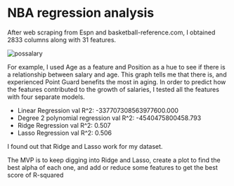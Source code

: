 # NBA regression analysis

After web scraping from Espn and basketball-reference.com, I obtained 2833 columns along with 31 features. 


![possalary](https://user-images.githubusercontent.com/63031028/114515940-c0dc0380-9bf1-11eb-989e-c56496ffe62e.png)

For example, I used Age as a feature and Position as a hue to see if there is a relationship between salary and age. This graph tells me that there is, and experienced Point Guard benefits the most in aging. In order to predict how the features contributed to the growth of salaries, I tested all the features with four separate models.

- Linear Regression val R^2: -337707308563977600.000
- Degree 2 polynomial regression val R^2: -4540475800458.793
- Ridge Regression val R^2: 0.507
- Lasso Regression val R^2: 0.506

I found out that Ridge and Lasso work for my dataset. 


The MVP is to keep digging into Ridge and Lasso, create a plot to find the best alpha of each one, and add or reduce some features to get the best score of R-squared
